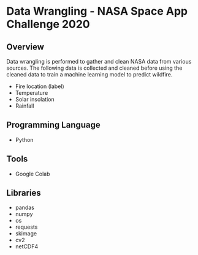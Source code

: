 # Data Wrangling - NASA Space App Challenge 2020

## Overview
Data wrangling is performed to gather and clean NASA data from various sources. The following data is collected and cleaned before using the cleaned data to train a machine learning model to predict wildfire.

- Fire location (label)
- Temperature
- Solar insolation
- Rainfall

## Programming Language
- Python

## Tools
- Google Colab

## Libraries
- pandas
- numpy
- os
- requests
- skimage
- cv2
- netCDF4
